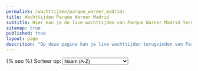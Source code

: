 ```yaml
---
permalink: /wachttijden/parque_warner_madrid/
title: Wachttijden Parque Warner Madrid
subtitle: Hier kan je de live wachttijden van Parque Warner Madrid terugvinden.
sitemap: true
published: true
layout: page
descrition: "Op deze pagina kan je live wachttijden terugvinden van Parque Warner Madrid."
---
```


<html>
<head>
{% seo %}
<script id="Cookiebot" src="https://consent.cookiebot.com/uc.js" data-cbid="c28446f3-a71f-463a-aa45-61d022871281" data-blockingmode="auto" type="text/javascript"></script>

<!-- Google tag (gtag.js) -->
<script async src="https://www.googletagmanager.com/gtag/js?id=G-2VNWEQRXBG"></script>
<script>
  window.dataLayer = window.dataLayer || [];
  function gtag(){dataLayer.push(arguments);}
  gtag('js', new Date());

  gtag('config', 'G-2VNWEQRXBG');
</script>

</head>

<body>
<label for="sort-select">Sorteer op:</label>
<select id="sort-select">
  <option value="name">Naam (A-Z)</option>
  <option value="wait">Wachttijd (hoog naar laag)</option>
</select>
<div id="queue-times"></div>
<div id="queue-times"></div>
<script src="https://fury106.github.io/wachttijden/pwm.js"></script>

</body>
</html>
